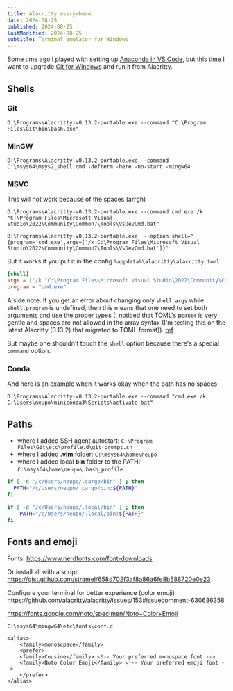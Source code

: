 ```yaml
---
title: Alacritty everywhere
date: 2024-08-25
published: 2024-08-25
lastModified: 2024-08-25
subtitle: Terminal emulator for Windows
---
```

Some time ago I played with setting up [Anaconda in VS Code](/code/anaconda-in-vscode-terminal), but this time I want to upgrade [Git for Windows](/code/customize-git-bash-for-windows) and run it from Alacritty.

## Shells

### Git

```
D:\Programs\Alacritty-v0.13.2-portable.exe --command "C:\Program Files\Git\bin\bash.exe"
```

### MinGW

```
D:\Programs\Alacritty-v0.13.2-portable.exe --command C:\msys64\msys2_shell.cmd -defterm -here -no-start -mingw64
```

### MSVC

This will not work because of the spaces (arrgh)

```
D:\Programs\Alacritty-v0.13.2-portable.exe --command cmd.exe /k "C:\Program Files\Microsoft Visual Studio\2022\Community\Common7\Tools\VsDevCmd.bat"

D:\Programs\Alacritty-v0.13.2-portable.exe  --option shell="{program='cmd.exe',args=['/k C:\Program Files\Microsoft Visual Studio\2022\Community\Common7\Tools\VsDevCmd.bat']}"
```

But it works if you put it in the config `%appdata%\alacritty\alacritty.toml`

```toml
[shell]
args = ['/k "C:\Program Files\Microsoft Visual Studio\2022\Community\Common7\Tools\VsDevCmd.bat"']
program = "cmd.exe"

```

A side note. If you get an error about changing only `shell.args` while `shell.program` is undefined, then this means that one need to set both arguments and use the proper types (I noticed that TOML's parser is very gentle and spaces are not allowed in the array syntax (I'm testing this on the latest Alacritty (0.13.2) that migrated to TOML format)). [ref](https://github.com/alacritty/alacritty/issues/6707)

But maybe one shouldn't touch the `shell` option because there's a special `command` option.
### Conda

And here is an example when it works okay when the path has no spaces

```
D:\Programs\Alacritty-v0.13.2-portable.exe --command "cmd.exe /k C:\Users\neupo\miniconda3\Scripts\activate.bat"
```


## Paths

- where I added SSH agent autostart: `C:\Program Files\Git\etc\profile.d\git-prompt.sh`
- where I added **.vim** folder: `C:\msys64\home\neupo`
- where I added local **bin** folder to the PATH: `C:\msys64\home\neupo\.bash_profile`

```bash
if [ -d "/c/Users/neupo/.cargo/bin" ] ; then
  PATH="/c/Users/neupo/.cargo/bin:${PATH}"
fi

if [ -d "/c/Users/neupo/.local/bin" ] ; then
    PATH="/c/Users/neupo/.local/bin:${PATH}"
fi
```


## Fonts and emoji

Fonts: https://www.nerdfonts.com/font-downloads

Or install all with a script https://gist.github.com/stramel/658d702f3af8a86a6fe8b588720e0e23

Configure your terminal for better experience (color emoji) https://github.com/alacritty/alacritty/issues/153#issuecomment-630636358

https://fonts.google.com/noto/specimen/Noto+Color+Emoji


`C:\msys64\mingw64\etc\fonts\conf.d`

```
<alias>
	<family>monoscpace</family>
	<prefer>
	<family>Cousine</family> <!-- Your preferred monospace font -->
	<family>Noto Color Emoji</family> <!-- Your preferred emoji font -->
	</prefer>
</alias>
```